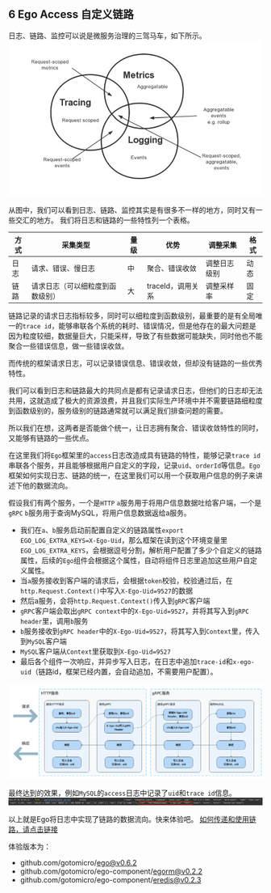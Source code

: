 ## 6 Ego Access 自定义链路

日志、链路、监控可以说是微服务治理的三驾马车，如下所示。
![img_1.png](../../images/egoaccesstrace1.png)

从图中，我们可以看到日志、链路、监控其实是有很多不一样的地方，同时又有一些交汇的地方。 我们将日志和链路的一些特性列一个表格。

| 方式    | 采集类型  | 量级    |  优势    | 调整采集   |格式   |
|  ----  | ----  | ---- |---- |---- | ----  |
| 日志    | 请求、错误、慢日志 | 中 | 聚合、错误收敛 | 调整日志级别 | 动态   |
| 链路    | 请求日志（可以细粒度到函数级别） | 大 | traceId，调用关系  | 调整采样率| 固定   |

链路记录的请求日志指标较多，同时可以细粒度到函数级别，最重要的是有全局唯一的`trace id`，能够串联各个系统的耗时、错误情况，但是他存在的最大问题是因为粒度较细，数据量巨大，只能采样，导致了有些数据可能缺失，同时他也不能聚合一些错误信息，做一些错误收敛。

而传统的框架请求日志，可以记录错误信息、错误收敛，但却没有链路的一些优秀特性。

我们可以看到日志和链路最大的共同点是都有记录请求日志，但他们的日志却无法共用，这就造成了极大的资源浪费，并且我们实际生产环境中并不需要链路细粒度到函数级别的，服务级别的链路通常就可以满足我们排查问题的需要。

所以我们在想，这两者是否能做个统一，让日志拥有聚合、错误收敛特性的同时，又能够有链路的一些优点。

在这里我们将`Ego`框架里的`access`日志改造成具有链路的特性，能够记录`trace id`串联各个服务，并且能够根据用户自定义的字段，记录`uid`、`orderId`等信息。`Ego`框架如何实现日志、链路的统一，在这里我们可以用一个获取用户信息的例子来讲述下他的数据流向。

假设我们有两个服务，一个是`HTTP` `a`服务用于将用户信息数据吐给客户端，一个是`gRPC` `b`服务用于查询MySQL，将用户信息数据返给a服务。

* 我们在`a`、`b`服务启动前配置自定义的链路属性`export EGO_LOG_EXTRA_KEYS=X-Ego-Uid`，那么框架在读到这个环境变量里`EGO_LOG_EXTRA_KEYS`，会根据逗号分割，解析用户配置了多少个自定义的链路属性，后续的`Ego`组件会根据这个属性，自动将组件日志里追加这些用户自定义属性。
* 当`a`服务接收到客户端的请求后，会根据`token`校验，校验通过后，在`http.Request.Context()`中写入`X-Ego-Uid=9527`的数据
* 然后a服务，会将`http.Request.Context()`传入到`gRPC`客户端
* `gRPC`客户端会取出`gRPC context`中的`X-Ego-Uid=9527`，并将其写入到`gRPC header`里，调用`b`服务
* `b`服务接收到`gRPC header`中的`X-Ego-Uid=9527`，将其写入到`Context`里，传入到`MySQL`客户端
* `MySQL`客户端从`Context`里获取到`X-Ego-Uid=9527`
* 最后各个组件一次响应，并异步写入日志，在日志中追加`trace-id`和`x-ego-uid`（链路id，框架已经内置，会自动追加，不需要用户配置）。

![img.png](../../images/egoaccesstrace2.png)

最终达到的效果，例如`MySQL`的`access`日志中记录了`uid`和`trace id`信息。
![img.png](../../images/egoaccesstrace3.png)


以上就是Ego将日志中实现了链路的数据流向。快来体验吧。
[如何传递和使用链路，请点击链接](https://ego.gocn.vip/frame/core/trace.html)

体验版本为：
* github.com/gotomicro/ego@v0.6.2
* github.com/gotomicro/ego-component/egorm@v0.2.2
* github.com/gotomicro/ego-component/eredis@v0.2.3